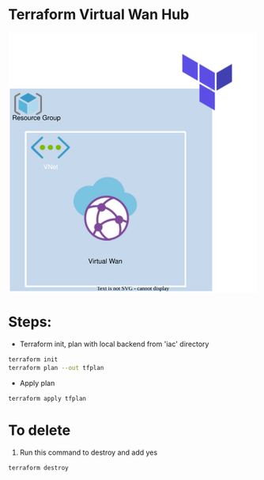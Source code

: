 <h1>Terraform Virtual Wan Hub</h1>
<p align="center">
<img src="https://github.com/Joska99/joska/blob/main/terraform/modules/tf-wan-hub/diagram.drawio.svg">
</p>

<h1> Steps: </h1>

- Terraform init, plan with local backend from 'iac' directory
```bash
terraform init
terraform plan --out tfplan
```
- Apply plan
```bash
terraform apply tfplan 
```

<h1> To delete </h1>

1. Run this command to destroy and add yes
```bash
terraform destroy
``` 
